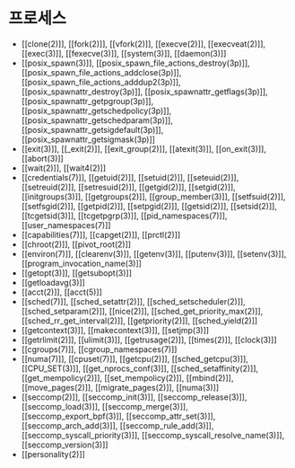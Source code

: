 # 프로세스

* [[clone(2)]], [[fork(2)]], [[vfork(2)]], [[execve(2)]], [[execveat(2)]], [[exec(3)]], [[fexecve(3)]], [[system(3)]], [[daemon(3)]]
* [[posix_spawn(3)]], [[posix_spawn_file_actions_destroy(3p)]], [[posix_spawn_file_actions_addclose(3p)]], [[posix_spawn_file_actions_adddup2(3p)]], [[posix_spawnattr_destroy(3p)]], [[posix_spawnattr_getflags(3p)]], [[posix_spawnattr_getpgroup(3p)]], [[posix_spawnattr_getschedpolicy(3p)]], [[posix_spawnattr_getschedparam(3p)]], [[posix_spawnattr_getsigdefault(3p)]], [[posix_spawnattr_getsigmask(3p)]]
* [[exit(3)]], [[_exit(2)]], [[exit_group(2)]], [[atexit(3)]], [[on_exit(3)]], [[abort(3)]]
* [[wait(2)]], [[wait4(2)]]
* [[credentials(7)]], [[getuid(2)]], [[setuid(2)]], [[seteuid(2)]], [[setreuid(2)]], [[setresuid(2)]], [[getgid(2)]], [[setgid(2)]], [[initgroups(3)]], [[getgroups(2)]], [[group_member(3)]], [[setfsuid(2)]], [[setfsgid(2)]], [[getpid(2)]], [[setpgid(2)]], [[getsid(2)]], [[setsid(2)]], [[tcgetsid(3)]], [[tcgetpgrp(3)]], [[pid_namespaces(7)]], [[user_namespaces(7)]]
* [[capabilities(7)]], [[capget(2)]], [[prctl(2)]]
* [[chroot(2)]], [[pivot_root(2)]]
* [[environ(7)]], [[clearenv(3)]], [[getenv(3)]], [[putenv(3)]], [[setenv(3)]], [[program_invocation_name(3)]]
* [[getopt(3)]], [[getsubopt(3)]]
* [[getloadavg(3)]]
* [[acct(2)]], [[acct(5)]]
* [[sched(7)]], [[sched_setattr(2)]], [[sched_setscheduler(2)]], [[sched_setparam(2)]], [[nice(2)]], [[sched_get_priority_max(2)]], [[sched_rr_get_interval(2)]], [[getpriority(2)]], [[sched_yield(2)]]
* [[getcontext(3)]], [[makecontext(3)]], [[setjmp(3)]]
* [[getrlimit(2)]], [[ulimit(3)]], [[getrusage(2)]], [[times(2)]], [[clock(3)]]
* [[cgroups(7)]], [[cgroup_namespaces(7)]]
* [[numa(7)]], [[cpuset(7)]], [[getcpu(2)]], [[sched_getcpu(3)]], [[CPU_SET(3)]], [[get_nprocs_conf(3)]], [[sched_setaffinity(2)]], [[get_mempolicy(2)]], [[set_mempolicy(2)]], [[mbind(2)]], [[move_pages(2)]], [[migrate_pages(2)]], [[numa(3)]]
* [[seccomp(2)]], [[seccomp_init(3)]], [[seccomp_release(3)]], [[seccomp_load(3)]], [[seccomp_merge(3)]], [[seccomp_export_bpf(3)]], [[seccomp_attr_set(3)]], [[seccomp_arch_add(3)]], [[seccomp_rule_add(3)]], [[seccomp_syscall_priority(3)]], [[seccomp_syscall_resolve_name(3)]], [[seccomp_version(3)]]
* [[personality(2)]]
